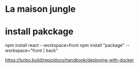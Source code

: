 # La maison jungle 



# install pakckage


npm install react --workspace=front
npm install "package" --workspace="front | back"


https://turbo.build/repo/docs/handbook/deploying-with-docker
